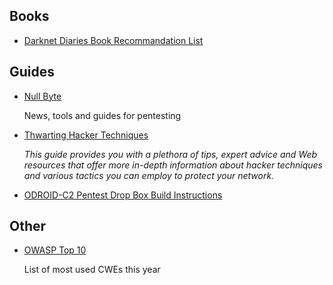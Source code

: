 ## Books

- [Darknet Diaries Book Recommandation List](https://darknetdiaries.com/books/)

## Guides

- [Null Byte](https://null-byte.wonderhowto.com/)

    News, tools and guides for pentesting

- [Thwarting Hacker Techniques](https://web.archive.org/web/20150829214001/https://www.computerweekly.com/feature/Thwarting-Hacker-Techniques)

    *This guide provides you with a plethora of tips, expert advice and Web resources that offer more in-depth information about hacker techniques and various tactics you can employ to protect your network.*

- [ODROID-C2 Pentest Drop Box Build Instructions](https://docs.google.com/viewer?a=v&pid=sites&srcid=ZGFmdGhhY2suY29tfGRhZnRoYWNrfGd4OjQ0YWNkOGU5OTBmMGY2YmU)

## Other

- [OWASP Top 10](https://owasp.org/Top10/)

    List of most used CWEs this year